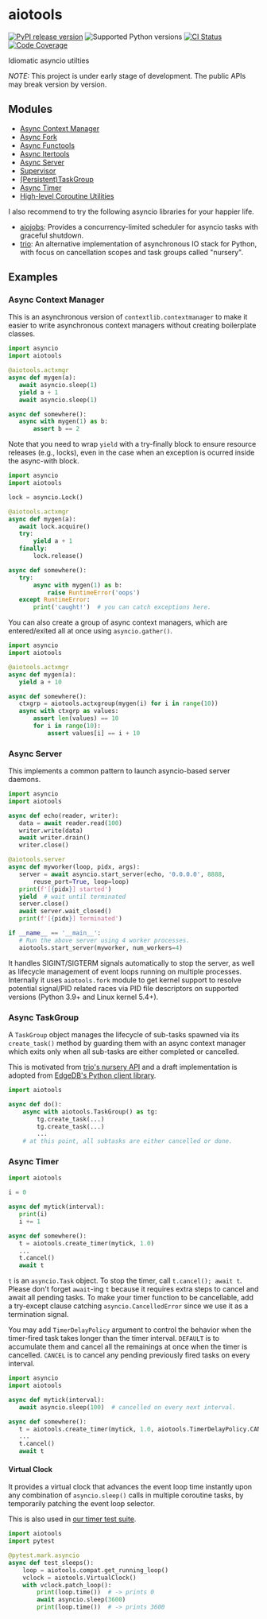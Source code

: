 aiotools
========

[![PyPI release version](https://badge.fury.io/py/aiotools.svg)](https://pypi.org/project/aiotools/)
![Supported Python versions](https://img.shields.io/pypi/pyversions/aiotools.svg)
[![CI Status](https://github.com/achimnol/aiotools/actions/workflows/default.yml/badge.svg)](https://github.com/achimnol/aiotools/actions/workflows/default.yml)
[![Code Coverage](https://codecov.io/gh/achimnol/aiotools/branch/master/graph/badge.svg)](https://codecov.io/gh/achimnol/aiotools)

Idiomatic asyncio utilties

*NOTE:* This project is under early stage of development. The public APIs may break version by version.


Modules
-------

* [Async Context Manager](http://aiotools.readthedocs.io/en/latest/aiotools.context.html)
* [Async Fork](http://aiotools.readthedocs.io/en/latest/aiotools.fork.html)
* [Async Functools](http://aiotools.readthedocs.io/en/latest/aiotools.func.html)
* [Async Itertools](http://aiotools.readthedocs.io/en/latest/aiotools.iter.html)
* [Async Server](http://aiotools.readthedocs.io/en/latest/aiotools.server.html)
* [Supervisor](http://aiotools.readthedocs.io/en/latest/aiotools.supervisor.html)
* [(Persistent)TaskGroup](http://aiotools.readthedocs.io/en/latest/aiotools.taskgroup.html)
* [Async Timer](http://aiotools.readthedocs.io/en/latest/aiotools.timer.html)
* [High-level Coroutine Utilities](http://aiotools.readthedocs.io/en/latest/aiotools.utils.html)

I also recommend to try the following asyncio libraries for your happier life.

* [aiojobs](https://github.com/aio-libs/aiojobs): Provides a concurrency-limited scheduler for asyncio tasks with graceful shutdown.
* [trio](https://github.com/python-trio/trio): An alternative implementation of asynchronous IO stack for Python, with focus on cancellation scopes and task groups called "nursery".


Examples
--------

### Async Context Manager

This is an asynchronous version of `contextlib.contextmanager` to make it
easier to write asynchronous context managers without creating boilerplate
classes.

```python
import asyncio
import aiotools

@aiotools.actxmgr
async def mygen(a):
   await asyncio.sleep(1)
   yield a + 1
   await asyncio.sleep(1)

async def somewhere():
   async with mygen(1) as b:
       assert b == 2
```

Note that you need to wrap `yield` with a try-finally block to
ensure resource releases (e.g., locks), even in the case when
an exception is ocurred inside the async-with block.

```python
import asyncio
import aiotools

lock = asyncio.Lock()

@aiotools.actxmgr
async def mygen(a):
   await lock.acquire()
   try:
       yield a + 1
   finally:
       lock.release()

async def somewhere():
   try:
       async with mygen(1) as b:
           raise RuntimeError('oops')
   except RuntimeError:
       print('caught!')  # you can catch exceptions here.
```

You can also create a group of async context managers, which
are entered/exited all at once using `asyncio.gather()`.

```python
import asyncio
import aiotools

@aiotools.actxmgr
async def mygen(a):
   yield a + 10

async def somewhere():
   ctxgrp = aiotools.actxgroup(mygen(i) for i in range(10))
   async with ctxgrp as values:
       assert len(values) == 10
       for i in range(10):
           assert values[i] == i + 10
```

### Async Server

This implements a common pattern to launch asyncio-based server daemons.

```python
import asyncio
import aiotools

async def echo(reader, writer):
   data = await reader.read(100)
   writer.write(data)
   await writer.drain()
   writer.close()

@aiotools.server
async def myworker(loop, pidx, args):
   server = await asyncio.start_server(echo, '0.0.0.0', 8888,
       reuse_port=True, loop=loop)
   print(f'[{pidx}] started')
   yield  # wait until terminated
   server.close()
   await server.wait_closed()
   print(f'[{pidx}] terminated')

if __name__ == '__main__':
   # Run the above server using 4 worker processes.
   aiotools.start_server(myworker, num_workers=4)
```

It handles SIGINT/SIGTERM signals automatically to stop the server,
as well as lifecycle management of event loops running on multiple processes.
Internally it uses `aiotools.fork` module to get kernel support to resolve
potential signal/PID related races via PID file descriptors on supported versions
(Python 3.9+ and Linux kernel 5.4+).


### Async TaskGroup

A `TaskGroup` object manages the lifecycle of sub-tasks spawned via its `create_task()`
method by guarding them with an async context manager which exits only when all sub-tasks
are either completed or cancelled.

This is motivated from [trio's nursery API](https://trio.readthedocs.io/en/stable/reference-core.html#nurseries-and-spawning)
and a draft implementation is adopted from [EdgeDB's Python client library](https://github.com/edgedb/edgedb-python).

```python
import aiotools

async def do():
    async with aiotools.TaskGroup() as tg:
        tg.create_task(...)
        tg.create_task(...)
        ...
    # at this point, all subtasks are either cancelled or done.
```


### Async Timer

```python
import aiotools

i = 0

async def mytick(interval):
   print(i)
   i += 1

async def somewhere():
   t = aiotools.create_timer(mytick, 1.0)
   ...
   t.cancel()
   await t
```

`t` is an `asyncio.Task` object.
To stop the timer, call `t.cancel(); await t`.
Please don't forget `await`-ing `t` because it requires extra steps to
cancel and await all pending tasks.
To make your timer function to be cancellable, add a try-except clause
catching `asyncio.CancelledError` since we use it as a termination
signal.

You may add `TimerDelayPolicy` argument to control the behavior when the
timer-fired task takes longer than the timer interval.
`DEFAULT` is to accumulate them and cancel all the remainings at once when
the timer is cancelled.
`CANCEL` is to cancel any pending previously fired tasks on every interval.

```python
import asyncio
import aiotools

async def mytick(interval):
   await asyncio.sleep(100)  # cancelled on every next interval.

async def somewhere():
   t = aiotools.create_timer(mytick, 1.0, aiotools.TimerDelayPolicy.CANCEL)
   ...
   t.cancel()
   await t
```

#### Virtual Clock

It provides a virtual clock that advances the event loop time instantly upon
any combination of `asyncio.sleep()` calls in multiple coroutine tasks,
by temporarily patching the event loop selector.

This is also used in [our timer test suite](https://github.com/achimnol/aiotools/blob/master/tests/test_timer.py).

```python
import aiotools
import pytest

@pytest.mark.asyncio
async def test_sleeps():
    loop = aiotools.compat.get_running_loop()
    vclock = aiotools.VirtualClock()
    with vclock.patch_loop():
        print(loop.time())  # -> prints 0
        await asyncio.sleep(3600)
        print(loop.time())  # -> prints 3600
```

